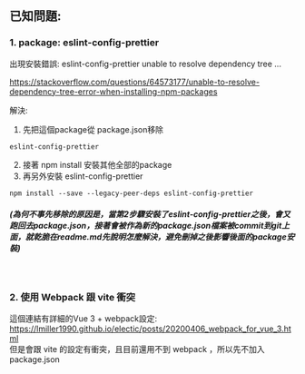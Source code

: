 
## 已知問題:
### 1. package: eslint-config-prettier
出現安裝錯誤: 
eslint-config-prettier unable to resolve dependency tree ...

https://stackoverflow.com/questions/64573177/unable-to-resolve-dependency-tree-error-when-installing-npm-packages

解決: 
  1. 先把這個package從 package.json移除
  ```
  eslint-config-prettier
  ``` 
  2. 接著 npm install 安裝其他全部的package
  3. 再另外安裝 eslint-config-prettier
  ```
  npm install --save --legacy-peer-deps eslint-config-prettier
  ```
  ##### (為何不事先移除的原因是，當第2步驟安裝了eslint-config-prettier之後，會又跑回去package.json，接著會被作為新的package.json檔案被commit到git上面，就乾脆在readme.md先說明怎麼解決，避免刪掉之後影響後面的package安裝) 
  <br>


### 2. 使用 Webpack 跟 vite 衝突
這個連結有詳細的Vue 3 + webpack設定: <br>
https://lmiller1990.github.io/electic/posts/20200406_webpack_for_vue_3.html
<br>但是會跟 vite 的設定有衝突，且目前還用不到 webpack ，所以先不加入 package.json
